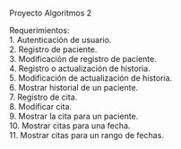 Proyecto Algoritmos 2            
 
Requerimientos:      
    1. Autenticación de usuario.          
    2. Registro de paciente.       
    3. Modificación de registro de paciente.         
    4. Registro o actualización de historia.       
    5. Modificación de actualización de historia.           
    6. Mostrar historial de un paciente.                     
    7. Registro de cita.         
    8. Modificar cita.                   
    9. Mostrar la cita para un paciente.              
    10. Mostrar citas para una fecha.               
    11. Mostrar citas para un rango de fechas.           

